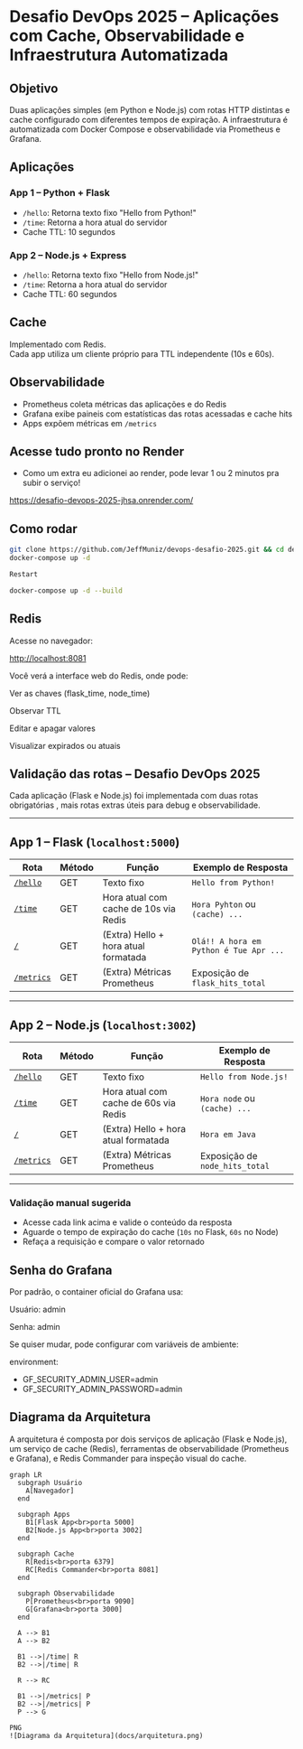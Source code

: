 # Desafio DevOps 2025 – Aplicações com Cache, Observabilidade e Infraestrutura Automatizada

## Objetivo

Duas aplicações simples (em Python e Node.js) com rotas HTTP distintas e cache configurado com diferentes tempos de expiração. A infraestrutura é automatizada com Docker Compose e observabilidade via Prometheus e Grafana.

## Aplicações

### App 1 – Python + Flask

- `/hello`: Retorna texto fixo "Hello from Python!"
- `/time`: Retorna a hora atual do servidor
- Cache TTL: 10 segundos

### App 2 – Node.js + Express

- `/hello`: Retorna texto fixo "Hello from Node.js!"
- `/time`: Retorna a hora atual do servidor
- Cache TTL: 60 segundos

## Cache

Implementado com Redis.  
Cada app utiliza um cliente próprio para TTL independente (10s e 60s).

## Observabilidade

- Prometheus coleta métricas das aplicações e do Redis
- Grafana exibe paineis com estatísticas das rotas acessadas e cache hits
- Apps expõem métricas em `/metrics`

## Acesse tudo pronto no Render

- Como um extra eu adicionei ao render, pode levar 1 ou 2 minutos pra subir o serviço!

<https://desafio-devops-2025-jhsa.onrender.com/>

## Como rodar

```bash
git clone https://github.com/JeffMuniz/devops-desafio-2025.git && cd devops-desafio-2025
docker-compose up -d

Restart

docker-compose up -d --build


```

## Redis

Acesse no navegador:

 <http://localhost:8081>

Você verá a interface web do Redis, onde pode:

Ver as chaves (flask_time, node_time)

Observar TTL

Editar e apagar valores

Visualizar expirados ou atuais

## Validação das rotas – Desafio DevOps 2025

Cada aplicação (Flask e Node.js) foi implementada com  duas rotas obrigatórias , mais rotas extras úteis para debug e observabilidade.

---

## App 1 – Flask (`localhost:5000`)

| Rota                   | Método | Função                                         | Exemplo de Resposta                         |
|------------------------|--------|-----------------------------------------------|---------------------------------------------|
| [`/hello`](http://localhost:5000/hello)   | GET    | Texto fixo                                     | `Hello from Python!`                         |
| [`/time`](http://localhost:5000/time)     | GET    | Hora atual com cache de  10s  via Redis      | `Hora Pyhton` ou `(cache) ...` |
| [`/`](http://localhost:5000/)            | GET    | (Extra) Hello + hora atual formatada            | `Olá!! A hora em Python é Tue Apr ...`      |
| [`/metrics`](http://localhost:5000/metrics) | GET  | (Extra) Métricas Prometheus                     | Exposição de `flask_hits_total`             |

---

## App 2 – Node.js (`localhost:3002`)

| Rota                   | Método | Função                                         | Exemplo de Resposta                         |
|------------------------|--------|-----------------------------------------------|---------------------------------------------|
| [`/hello`](http://localhost:3002/hello)   | GET    | Texto fixo                                     | `Hello from Node.js!`                       |
| [`/time`](http://localhost:3002/time)     | GET    | Hora atual com cache de  60s  via Redis      | `Hora node` ou `(cache) ...` |
| [`/`](http://localhost:3002/)            | GET    | (Extra) Hello + hora atual formatada            | `Hora em Java`    |
| [`/metrics`](http://localhost:3002/metrics) | GET  | (Extra) Métricas Prometheus                     | Exposição de `node_hits_total`              |

---

### Validação manual sugerida

- Acesse cada link acima e valide o conteúdo da resposta
- Aguarde o tempo de expiração do cache (`10s` no Flask, `60s` no Node)
- Refaça a requisição e compare o valor retornado

## Senha do Grafana

Por padrão, o container oficial do Grafana usa:

Usuário: admin

Senha: admin

Se quiser mudar, pode configurar com variáveis de ambiente:

environment:

- GF_SECURITY_ADMIN_USER=admin
- GF_SECURITY_ADMIN_PASSWORD=admin

## Diagrama da Arquitetura

A arquitetura é composta por dois serviços de aplicação (Flask e Node.js), um serviço de cache (Redis), ferramentas de observabilidade (Prometheus e Grafana), e Redis Commander para inspeção visual do cache.

```mermaid
graph LR
  subgraph Usuário
    A[Navegador]
  end

  subgraph Apps
    B1[Flask App<br>porta 5000]
    B2[Node.js App<br>porta 3002]
  end

  subgraph Cache
    R[Redis<br>porta 6379]
    RC[Redis Commander<br>porta 8081]
  end

  subgraph Observabilidade
    P[Prometheus<br>porta 9090]
    G[Grafana<br>porta 3000]
  end

  A --> B1
  A --> B2

  B1 -->|/time| R
  B2 -->|/time| R

  R --> RC

  B1 -->|/metrics| P
  B2 -->|/metrics| P
  P --> G

PNG
![Diagrama da Arquitetura](docs/arquitetura.png)
